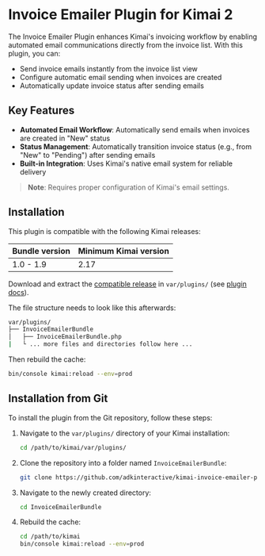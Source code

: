 # Invoice Emailer Plugin for Kimai 2

The Invoice Emailer Plugin enhances Kimai's invoicing workflow by enabling automated email communications directly from the invoice list. With this plugin, you can:

- Send invoice emails instantly from the invoice list view
- Configure automatic email sending when invoices are created
- Automatically update invoice status after sending emails

## Key Features

- **Automated Email Workflow**: Automatically send emails when invoices are created in "New" status
- **Status Management**: Automatically transition invoice status (e.g., from "New" to "Pending") after sending emails
- **Built-in Integration**: Uses Kimai's native email system for reliable delivery

> **Note**: Requires proper configuration of Kimai's email settings.

## Installation

This plugin is compatible with the following Kimai releases:

| Bundle version | Minimum Kimai version |
|----------------|-----------------------|
| 1.0 - 1.9      | 2.17                  |

Download and extract the [compatible release](https://github.com/adkinteractive/kimai-invoice-emailer-plugin/releases) in `var/plugins/` (see [plugin docs](https://www.kimai.org/documentation/plugin-management.html)).

The file structure needs to look like this afterwards:

```bash
var/plugins/
├── InvoiceEmailerBundle
│   ├── InvoiceEmailerBundle.php
|   └ ... more files and directories follow here ... 
```

Then rebuild the cache:
```bash
bin/console kimai:reload --env=prod
```

## Installation from Git

To install the plugin from the Git repository, follow these steps:

1. Navigate to the `var/plugins/` directory of your Kimai installation:
    ```bash
    cd /path/to/kimai/var/plugins/
    ```

2. Clone the repository into a folder named `InvoiceEmailerBundle`:
    ```bash
    git clone https://github.com/adkinteractive/kimai-invoice-emailer-plugin InvoiceEmailerBundle
    ```

3. Navigate to the newly created directory:
    ```bash
    cd InvoiceEmailerBundle
    ```

4. Rebuild the cache:
    ```bash
    cd /path/to/kimai
    bin/console kimai:reload --env=prod
    ```